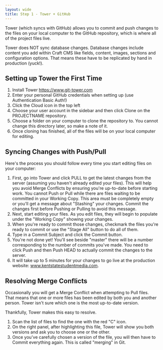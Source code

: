 ```yaml
---
layout: wide
title: Step 1 - Tower + GitHub
---
```


Tower (which syncs with GitHub) allows you to commit and push changes to the files on your local computer to the GitHub repository, which is where all of the project files live.

Tower does NOT sync database changes.  Database changes include content you add within Craft CMS like fields, content, images, sections and configuration options.  That means these have to be replicated by hand in production (yuck!).

## Setting up Tower the First Time

1.  Install Tower https://www.git-tower.com
2.  Enter your personal GitHub credentials when setting up (use Authentication Basic Auth!)
3.  Click the Cloud icon in the top left
4.  Choose your user account in the sidebar and then click Clone on the PROJECTNAME repository.
5.  Choose a folder on your computer to clone the repository to.  You cannot change this directory later, so make a note of it.
6.  Once cloning has finished, all of the files will be on your local computer for editing.

## Syncing Changes with Push/Pull

Here's the process you should follow every time you start editing files on your computer:

1.  First, go into Tower and click PULL to get the latest changes from the server (assuming you haven't already edited your files).  This will help you avoid Merge Conflicts by ensuring you're up-to-date before starting work.  You cannot Push or Pull while there are files waiting to be committed in your Working Copy.  This area must be completely empty or you'll get a message about "Stashing" your changes.  Commit the changes first before Pushing or Pulling to avoid this message.
2.  Next, start editing your files.  As you edit files, they will begin to populate under the "Working Copy" showing your changes.  
3.  When you're ready to commit those changes, checkmark the files you're ready to commit or use the "Stage All" button to do all of them.
4.  Type in a Commit Subject and click the Commit button.
5.  You're not done yet!  You'll see beside "master" there will be a number corresponding to the number of commits you've made.  You need to click Push and then Push HEAD to actually commit the changes to the server.
6.  It will take up to 5 minutes for your changes to go live at the production website: www.kentstatestudentmedia.com.

## Resolving Merge Conflicts

Occasionally you will get a Merge Conflict when attempting to Pull files.  That means that one or more files has been edited by both you and another person.  Tower isn't sure which one is the most up-to-date version.

Thankfully, Tower makes this easy to resolve.

1.  Scan the list of files to find the one with the red "C" icon.
2.  On the right panel, after highlighting this file, Tower will show you both versions and ask you to choose one or the other.
3.  Once you've carefully chosen a version of the file, you will then have to Commit everything again.  This is called "merging" in Git.
